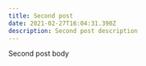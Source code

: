 ```yaml
---
title: Second post
date: 2021-02-27T16:04:31.390Z
description: Second post description
---
```


Second post body
